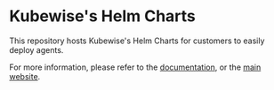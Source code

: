 # Kubewise's Helm Charts

This repository hosts Kubewise's Helm Charts for customers to easily deploy agents.

For more information, please refer to the [documentation](https://doc.kubewise.io), or the [main website](https://kubewise.io).